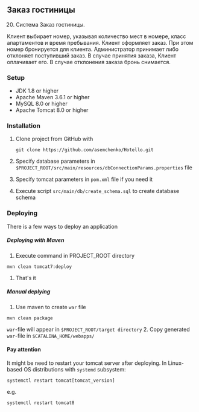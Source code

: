 ## Заказ гостиницы
20. Система Заказ гостиницы.

 Клиент выбирает номер, указывая
количество мест в номере, класс апартаментов и время пребывания.
Клиент оформляет заказ. При этом номер бронируется для клиента.
Администратор принимает либо отклоняет
поступивший заказ. В случае принятия заказа, Клиент оплачивает
его. В случае отклонения заказа бронь снимается.

### Setup
* JDK 1.8 or higher
* Apache Maven 3.6.1 or higher
* MySQL 8.0 or higher
* Apache Tomcat 8.0 or higher

### Installation
1. Clone project from GitHub with

    `git clone https://github.com/asemchenko/Hotello.git`
1. Specify database parameters in `$PROJECT_ROOT/src/main/resources/dbConnectionParams.properties` file
1. Specify tomcat parameters in `pom.xml` file if you need it
1. Execute script `src/main/db/create_schema.sql` to create database schema

### Deploying
There is a few ways to deploy an application
##### Deploying with Maven
1. Execute command in PROJECT_ROOT directory

  `mvn clean tomcat7:deploy`
1.  That's it

##### Manual deplying
1. Use maven to create `war` file

`mvn clean package`

`war`-file will appear in `$PROJECT_ROOT/target directory`
2. Copy generated `war`-file in `$CATALINA_HOME/webapps/`


#### Pay attention
It might be need to restart your tomcat server after deploying.
In Linux-based OS distributions with `systemd` subsystem:

`systemctl restart tomcat[tomcat_version]`

e.g.

`systemctl restart tomcat8`
